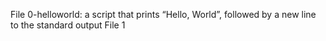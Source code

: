 File 0-helloworld: a script that prints “Hello, World”, followed by a new line to the standard output
File 1
